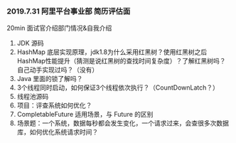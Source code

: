 ### 2019.7.31 阿里平台事业部 简历评估面

20min
面试官介绍部门情况&自我介绍
1. JDK 源码
2. HashMap 底层实现原理，jdk1.8为什么采用红黑树？使用红黑树之后HashMap性能提升（猜测是说红黑树的查找时间复杂度）？了解红黑树吗？自己动手实现过吗？（没有）
3. Java 里面的锁了解吗？
4. 3个线程同时启动，如何保证3个线程依次执行？（CountDownLatch？）
5. 线程池源码
6. 项目：评查系统如何优化？
7. CompletableFuture 适用场景，与 Future 的区别
8. 场景题：一个系统，数据每秒都会发生变化，一个请求过来，会查很多次数据库，如何优化系统请求时间？